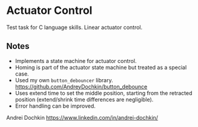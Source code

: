 # Actuator Control

Test task for C language skills. Linear actuator control.

## Notes

* Implements a state machine for actuator control.
* Homing is part of the actuator state machine but treated as a special case.
* Used my own `button_debouncer` library. https://github.com/AndreyDochkin/button_debounce
* Uses extend time to set the middle position, starting from the retracted position (extend/shrink time differences are negligible).
* Error handling can be improved.

Andrei Dochkin
https://www.linkedin.com/in/andrei-dochkin/